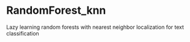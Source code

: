 # RandomForest_knn
Lazy learning random forests with nearest neighbor localization for text classification
